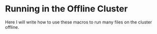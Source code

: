# Running in the Offline Cluster

Here I will write how to use these macros to run many files on the cluster offline.

